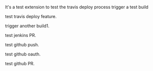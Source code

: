It's a test extension to test the travis deploy process
trigger a test build

test travis deploy feature.

trigger another build1.

test jenkins PR.

test github push.

test github oauth.

test github PR.
